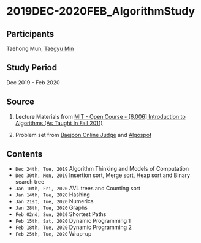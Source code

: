 # 2019DEC-2020FEB_AlgorithmStudy

## Participants
Taehong Mun, [Taegyu Min](https://github.com/taegyumin)

## Study Period
Dec 2019 - Feb 2020

## Source

1. Lecture Materials from [MIT - Open Course - [6.006] Introduction to Algorithms (As Taught In Fall 2011)](https://ocw.mit.edu/courses/electrical-engineering-and-computer-science/6-006-introduction-to-algorithms-fall-2011/lecture-videos/)

2. Problem set from [Baejoon Online Judge](https://www.acmicpc.net/problem/7615) and [Algospot](https://www.algospot.com)

## Contents

- `Dec 24th, Tue, 2019` Algorithm Thinking and Models of Computation 
- `Dec 30th, Mon, 2019` Insertion sort, Merge sort, Heap sort and Binary search tree
- `Jan 10th, Fri, 2020` AVL trees and Counting sort 
- `Jan 14th, Tue, 2020` Hashing 
- `Jan 21st, Tue, 2020` Numerics 
- `Jan 28th, Tue, 2020` Graphs 
- `Feb 02nd, Sun, 2020` Shortest Paths
- `Feb 15th, Sat, 2020` Dynamic Programming 1
- `Feb 18th, Tue, 2020` Dynamic Programming 2
- `Feb 25th, Tue, 2020` Wrap-up
